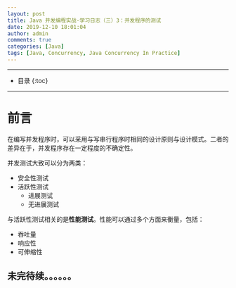 ```yaml
---
layout: post
title: Java 并发编程实战-学习日志（三）3：并发程序的测试
date: 2019-12-10 18:01:04
author: admin
comments: true
categories: [Java]
tags: [Java, Concurrency, Java Concurrency In Practice]
---
```


<!-- more -->

---

* 目录
{:toc}
---

# 前言

在编写并发程序时，可以采用与写串行程序时相同的设计原则与设计模式。二者的差异在于，并发程序存在一定程度的不确定性。

并发测试大致可以分为两类：

- 安全性测试
- 活跃性测试
  - 进展测试
  - 无进展测试

与活跃性测试相关的是**性能测试**。性能可以通过多个方面来衡量，包括：

- 吞吐量
- 响应性
- 可伸缩性



## 未完待续。。。。。。
